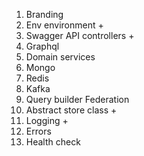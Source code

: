 1. Branding
2. Env environment +
3. Swagger API controllers +
4. Graphql
5. Domain services
6. Mongo
7. Redis
8. Kafka
9. Query builder Federation
10. Abstract store class +
11. Logging +
12. Errors
13. Health check

